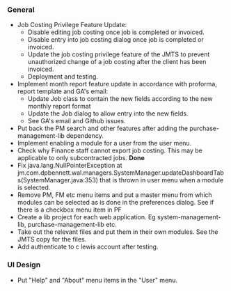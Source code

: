 ### General
- Job Costing Privilege Feature Update:
  * Disable editing job costing once job is completed or invoiced.
  * Disable entry into job costing dialog once job is completed or invoiced.
  * Update the job costing privilege feature of the JMTS to prevent unauthorized 
    change of a job costing after the client has been invoiced.
  * Deployment and testing.
- Implement month report feature update in accordance with proforma, report template
  and GA's email:
  * Update Job class to contain the new fields according to the new monthly report format
  * Update the Job dialog to allow entry into the new fields.
  * See GA's email and Github issues.
- Put back the PM search and other features after adding the purchase-management-lib dependency.
- Implement enabling a module for a user from the user menu.
- Check why Finance staff cannot export job costing. This may be applicable to only
  subcontracted jobs. **Done**
- Fix java.lang.NullPointerException
	at jm.com.dpbennett.wal.managers.SystemManager.updateDashboardTabs(SystemManager.java:353)
that is thrown in user menu when a module is selected.
- Remove PM, FM etc menu items and put a master menu from which modules can be selected as is 
done in the preferences dialog. See if there is a checkbox menu item in PF
- Create a lib project for each web application. Eg system-management-lib, 
purchase-management-lib etc.
- Take out the relevant files and put them in their own modules. See the JMTS copy 
  for the files.
- Add authenticate to c lewis account after testing.

### UI Design
- Put "Help" and "About" menu items in the "User" menu.